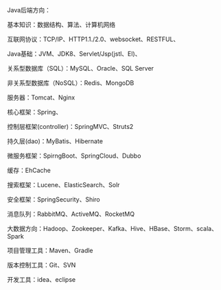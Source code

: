 



Java后端方向：

基本知识：数据结构、算法、计算机网络

互联网协议：TCP/IP、HTTP1.1./2.0、websocket、RESTFUL、

Java基础：JVM、JDK8、Servlet/Jsp(jstl、El)、

关系型数据库（SQL）：MySQL、Oracle、SQL Server

非关系型数据库（NoSQL）：Redis、MongoDB

服务器：Tomcat、Nginx

核心框架：Spring、

控制层框架(controller)：SpringMVC、Struts2

持久层(dao)：MyBatis、Hibernate

微服务框架：SpirngBoot、SpringCloud、Dubbo

缓存：EhCache

搜索框架：Lucene、ElasticSearch、Solr

安全框架：SpringSecurity、Shiro

消息队列：RabbitMQ、ActiveMQ、RocketMQ

大数据方向：Hadoop、Zookeeper、Kafka、Hive、HBase、Storm、scala、Spark

项目管理工具：Maven、Gradle

版本控制工具：Git、SVN

开发工具：idea、eclipse
